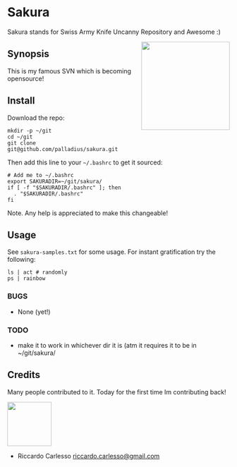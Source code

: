 # Sakura

Sakura stands for Swiss Army Knife Uncanny Repository and Awesome :)

 <img src='https://github.com/palladius/sakura/raw/master/images/sakura.jpg' height='200' align='right' />

## Synopsis

This is my famous SVN which is becoming opensource!

## Install

Download the repo:

	mkdir -p ~/git
	cd ~/git
	git clone git@github.com/palladius/sakura.git

Then add this line to your `~/.bashrc` to get it sourced:

	# Add me to ~/.bashrc
	export SAKURADIR=~/git/sakura/
	if [ -f "$SAKURADIR/.bashrc" ]; then
	  . "$SAKURADIR/.bashrc"
	fi 

Note. Any help is appreciated to make this changeable!


## Usage

See `sakura-samples.txt` for some usage. For instant gratification try the following:

	ls | act # randomly
	ps | rainbow 

### BUGS

- None (yet!)
    
### TODO 

- make it to work in whichever dir it is (atm it requires it to be in ~/git/sakura/

## Credits

Many people contributed to it. Today for the first time Im contributing back!

 <img src='http://www.palladius.it/palladius.jpg' height='100' />

- Riccardo Carlesso <riccardo.carlesso@gmail.com>
